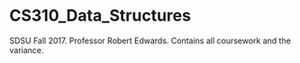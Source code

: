 # CS310_Data_Structures

SDSU Fall 2017. Professor Robert Edwards.
Contains all coursework and the variance.
